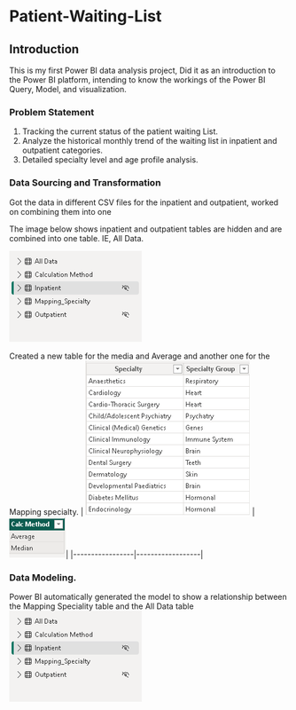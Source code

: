 # Patient-Waiting-List
## Introduction
This is my first Power BI data analysis project, Did it as an introduction to the Power BI platform, intending to know the workings of the Power BI Query, Model, and visualization.
### Problem Statement
1. Tracking the current status of the patient waiting List.
2. Analyze the historical monthly trend of the waiting list in inpatient and outpatient categories.
3. Detailed specialty level and age profile analysis.

### Data Sourcing and Transformation
Got the data in different CSV files for the inpatient and outpatient, worked on combining them into one

The image below shows inpatient and outpatient tables are hidden and are combined into one table. IE, All Data.


![](tables.png)

Created a new table for the media and Average and another one for the  Mapping specialty.
| ![](mapping_specialty.png) | ![](calc_Methd.png)|
|-----------------|------------------|

### Data Modeling.
Power BI automatically generated the model to show a relationship between the Mapping Speciality table and the All Data table
![](tables.png)





